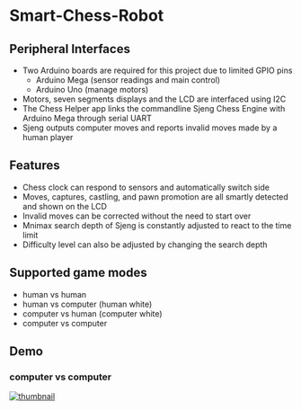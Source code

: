 # Smart-Chess-Robot
## Peripheral Interfaces
- Two Arduino boards are required for this project due to limited GPIO pins  
  - Arduino Mega (sensor readings and main control)  
  - Arduino Uno (manage motors)  
- Motors, seven segments displays and the LCD are interfaced using I2C  
- The Chess Helper app links the commandline Sjeng Chess Engine with Arduino Mega through serial UART  
- Sjeng outputs computer moves and reports invalid moves made by a human player   
## Features
- Chess clock can respond to sensors and automatically switch side  
- Moves, captures, castling, and pawn promotion are all smartly detected and shown on the LCD 
- Invalid moves can be corrected without the need to start over  
- Mnimax search depth of Sjeng is constantly adjusted to react to the time limit  
- Difficulty level can also be adjusted by changing the search depth  
## Supported game modes
- human vs human  
- human vs computer (human white)  
- computer vs human (computer white)  
- computer vs computer  
## Demo
### computer vs computer  
[![thumbnail](https://img.youtube.com/vi/QaSgTOTe4k4/0.jpg)](https://www.youtube.com/watch?v=QaSgTOTe4k4 "Smart Chess Robot Demo")
